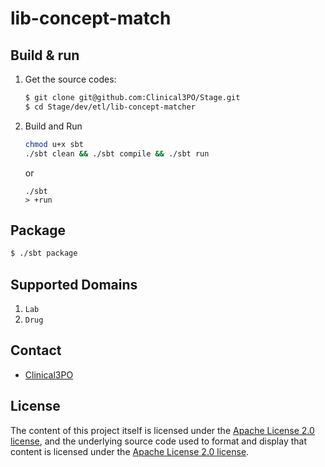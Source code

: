 # lib-concept-match #

## Build & run ##

1. Get the source codes: 

    ```sh
    $ git clone git@github.com:Clinical3PO/Stage.git
    $ cd Stage/dev/etl/lib-concept-matcher
    ```
2. Build and Run
    
    ```sh
    chmod u+x sbt
    ./sbt clean && ./sbt compile && ./sbt run
    ```
    or
    ```
    ./sbt
    > +run
    ```

## Package ##

```sh
$ ./sbt package
```

## Supported Domains ##

1. `Lab`
2. `Drug`


## Contact ##

- [Clinical3PO](http://www.clinical3po.org)

## License

The content of this project itself is licensed under the [Apache License 2.0 license](http://www.apache.org/licenses/LICENSE-2.0), and the underlying source code used to format and display that content is licensed under the [Apache License 2.0 license](http://www.apache.org/licenses/LICENSE-2.0).

